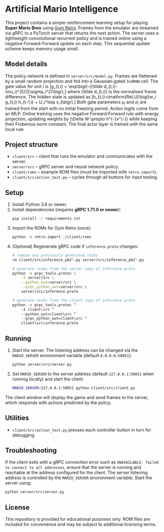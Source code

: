 # Artificial Mario Intelligence

This project contains a simple reinforcement learning setup for playing
**Super Mario Bros** using [Gym Retro](https://github.com/openai/retro). Frames
from the emulator are streamed via gRPC to a PyTorch server that returns the
next action. The server uses a lightweight convolutional recurrent policy and is
trained online using a negative Forward-Forward update on each step. This
sequential update scheme keeps memory usage small.

## Model details

The policy network is defined in `server/src/model.py`. Frames are flattened by
a small random projection and fed into a Gaussian‑gated ``IndRNN`` cell. The
gate value for unit *i* is
\[g_{t,i} = \exp\bigl(-((\tilde d_{t,i}-\mu_i)^2)/(2\sigma_i^2)\bigr),\]
where \(\tilde d_{t,i}\) is the normalised frame difference. The hidden state
is updated as
\[h_{t,i}=\mathrm{ReLU}\bigl(w_i g_{t,i} h_{t-1,i} + U_i^\top x_t\bigr).\]
Both gate parameters $\mu_i$ and $\sigma_i$ are trained from the start with no
initial freezing period.
Action logits come from an MLP. Online training uses the negative
Forward‑Forward rule with energy projection, updating weights by
\(\Delta W \propto h^{-}x^{-}\) while keeping their Frobenius norm constant.
The final actor layer is trained with the same local rule.

## Project structure

- `client/src` – client that runs the emulator and communicates with the server.
- `server/src` – gRPC server and neural network policy.
- `client/roms` – example ROM files (must be imported with `retro.import`).
- `client/src/action_test.py` – cycles through all buttons for input testing.

## Setup

1. Install Python 3.8 or newer.
2. Install dependencies (requires **gRPC 1.71.0 or newer**):
   ```bash
   pip install -r requirements.txt
   ```
3. Import the ROMs for Gym Retro (once):
   ```bash
   python -m retro.import ./client/roms
   ```
4. (Optional) Regenerate gRPC code if `inference.proto` changes:
   ```bash
   # remove any previously generated stubs
   rm client/src/inference_pb2*.py server/src/inference_pb2*.py

   # generate stubs from the server copy of inference.proto
   python -m grpc_tools.protoc \
       -I server/src \
       --python_out=server/src \
       --grpc_python_out=server/src \
       server/src/inference.proto

   # generate stubs from the client copy of inference.proto
   python -m grpc_tools.protoc ^
       -I client\src ^
       --python_out=client\src ^
       --grpc_python_out=client\src ^
       client\src\inference.proto
   ```

## Running

1. Start the server. The listening address can be changed via the
   `MARIO_SERVER` environment variable (default `0.0.0.0:50051`):
   ```bash
   python server/src/server.py
   ```
2. Set `MARIO_SERVER` to the server address (default
   `127.0.0.1:50051` when running locally) and start the client:
   ```bash
   MARIO_SERVER=127.0.0.1:50051 python client/src/client.py
   ```

The client window will display the game and send frames to the server, which
responds with actions predicted by the policy.

## Utilities

- `client/src/action_test.py` presses each controller button in turn for
  debugging.

## Troubleshooting

If the client exits with a gRPC connection error such as `UNAVAILABLE: failed
to connect to all addresses`, ensure that the server is running and reachable
at the address configured for the client. The server listening address is
controlled by the `MARIO_SERVER` environment variable. Start the server using:

```bash
python server/src/server.py
```

## License

This repository is provided for educational purposes only. ROM files are
included for convenience and may be subject to additional licensing terms.
